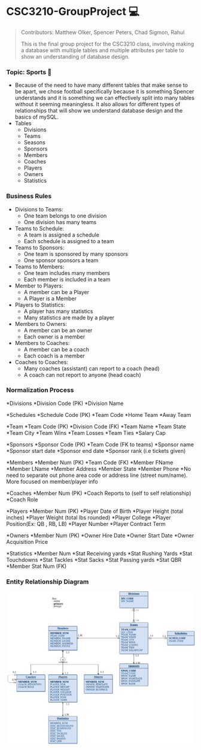 # CSC3210-GroupProject :computer:
> Contributors: Matthew Olker, Spencer Peters, Chad Sigmon, Rahul 
> 
> This is the final group project for the CSC3210 class, involving making a database with multiple tables and multiple attributes per table to show an understanding of database design. 
### Topic: Sports :football:
* Because of the need to have many different tables that make sense to be apart, we chose football specifically because it is something Spencer understands and it is something we can effectively split into many tables without it seeming meaningless. It also allows for different types of relationships that will show we understand database design and the basics of mySQL.
* Tables
	* Divisions
	* Teams
	* Seasons
	* Sponsors
	* Members
	* Coaches
	* Players
	* Owners
	* Statistics
### Business Rules
* Divisions to Teams:
	* One team belongs to one division
	* One division has many teams
* Teams to Schedule: 
	* A team is assigned a schedule
	* Each schedule is assigned to a team 
* Teams to Sponsors:
	* One team is sponsored by many sponsors 
	* One sponsor sponsors a team 
* Teams to Members:
	* One team includes many members
	* Each member is included in a team
* Member to Players:
	* A member can be a Player 
	* A Player is a Member 
* Players to Statistics:
	* A player has many statistics 
	* Many statistics are made by a player
* Members to Owners:
	* A member can be an owner 
	* Each owner is a member
* Members to Coaches:
	* A member can be a coach 
	* Each coach is a member 
* Coaches to Coaches:
	* Many coaches (assistant) can report to a coach (head)
	* A coach can not report to anyone (head coach) 

### Normalization Process
<!-- if parts aren't normalized, state why -->

*Divisions
	*Division Code (PK)
	*Division Name

*Schedules
	*Schedule Code (PK)
	*Team Code
	*Home Team
	*Away Team

*Team
	*Team Code (PK)
	*Division Code (FK)
	*Team Name
	*Team State
	*Team City
	*Team Wins
	*Team Losses
	*Team Ties
	*Salary Cap

*Sponsors
	*Sponsor Code (PK)
	*Team Code (FK to teams) 
	*Sponsor name 
	*Sponsor start date
	*Sponsor end date
	*Sponsor rank (i.e tickets given)

*Members
	*Member Num (PK)
	*Team Code (FK)
	*Member FName
	*Member LName
	*Member Address
	*Member State
	*Member Phone 
		*No need to separate out phone area code or address line (street num/name). More focused on member/player info

*Coaches
	*Member Num (PK)
	*Coach Reports to (self to self relationship)
	*Coach Role

*Players
	*Member Num (PK)
	*Player Date of Birth
	*Player Height (total inches)
	*Player Weight (total lbs rounded)
	*Player College
	*Player Position(Ex: QB , RB, LB)
	*Player Number
	*Player Contract Term

*Owners
	*Member Num (PK)
	*Owner Hire Date
	*Owner Start Date
	*Owner Acquisition Price

*Statistics
	*Member Num
	*Stat Receiving yards
	*Stat Rushing Yards
	*Stat Touchdowns
	*Stat Tackles 
	*Stat Sacks
	*Stat Passing yards 
	*Stat QBR 
	*Member Stat Num (FK)  


### Entity Relationship Diagram
![Football_ERD](football_db.png)
